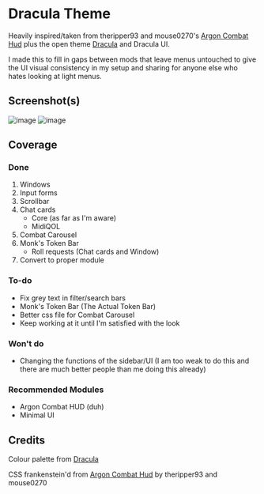 # Dracula Theme
Heavily inspired/taken from theripper93 and mouse0270's [Argon Combat Hud](https://github.com/theripper93/enhancedcombathud/) plus the open theme [Dracula](https://draculatheme.com) and Dracula UI.

I made this to fill in gaps between mods that leave menus untouched to give the UI visual consistency in my setup and sharing for anyone else who hates looking at light menus.

## Screenshot(s)
![image](https://user-images.githubusercontent.com/95392008/146494899-82185ed3-31cc-465f-aa91-525235fb5fa4.png)
![image](https://user-images.githubusercontent.com/95392008/146494983-24836e68-30d8-41e6-ab0e-efb0223f54dd.png)


## Coverage
### Done
1. Windows
2. Input forms
3. Scrollbar
4. Chat cards
     - Core (as far as I'm aware)
     - MidiQOL
6. Combat Carousel
7. Monk's Token Bar
     - Roll requests (Chat cards and Window)
8. Convert to proper module

### To-do
- Fix grey text in filter/search bars
- Monk's Token Bar (The Actual Token Bar)
- Better css file for Combat Carousel
- Keep working at it until I'm satisfied with the look

### Won't do
- Changing the functions of the sidebar/UI (I am too weak to do this and there are much better people than me doing this already)

### Recommended Modules
- Argon Combat HUD (duh)
- Minimal UI

## Credits
Colour palette from [Dracula](https://draculatheme.com)

CSS frankenstein'd from [Argon Combat Hud](https://github.com/theripper93/enhancedcombathud/) by theripper93 and mouse0270

